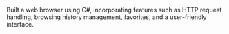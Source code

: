 Built a web browser using C#, incorporating features such as HTTP request
handling, browsing history management, favorites, and a user-friendly interface. 
